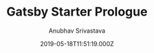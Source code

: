 ---
title: Gatsby Starter Prologue
github: https://github.com/anubhavsrivastava/gatsby-starter-prologue
demo: https://anubhavsrivastava.github.io/gatsby-starter-prologue/
author: Anubhav Srivastava
ssg:
  - Gatsby
cms:
  - Markdown
date: 2019-05-18T11:51:19.000Z
description: Gatsby.js V2 starter template based on readonly by HTML5 UP
draft: false
publish_date: '2019-05-18T11:51:19Z'
update_date: '2022-01-13T09:39:47Z'
github_star: 24
github_fork: 12
---